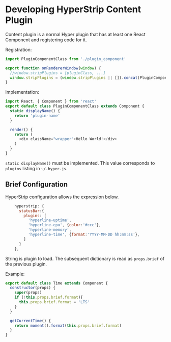 # Developing HyperStrip Content Plugin

Content plugin is a normal Hyper plugin that has at least one React Component and registering code for it.


Registration:
```js
import PluginComponentClass from './plugin_component'

export function onRendererWindow(window) {
  //window.stripPlugins = [pluginClass, ...]
  window.stripPlugins = (window.stripPlugins || []).concat(PluginComponentClass)
}
```

Implementation:
```js
import React, { Component } from 'react'
export default class PluginComponentClass extends Component {
  static displayName() {
    return 'plugin-name'
  }

  render() {
    return (
      <div className="wrapper">Hello World!</div>
    )
  }
}
```

`static displayName()` must be implemented. This value corresponds to `plugins` listing in `~/.hyper.js`.


## Brief Configuration

HyperStrip configuration allows the expression below.

```js
    hyperstrip: {
      statusBar:{
        plugins: [
          'hyperline-uptime',
          'hyperline-cpu', {color:'#ccc'},
          'hyperline-memory',
          'hyperline-time', {format:'YYYY-MM-DD hh:mm:ss'},
        ]
      }
    },
```
String is plugin to load. The subsequent dictionary is read as `props.brief` of the previous plugin.

Example:
```js
export default class Time extends Component {
  constructor(props) {
    super(props)
    if (!this.props.brief.format){
      this.props.brief.format = 'LTS'
    }
  }

  getCurrentTime() {
    return moment().format(this.props.brief.format)
  }
}
```


